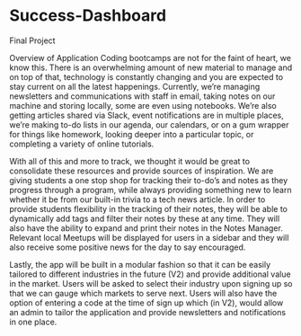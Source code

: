 # Success-Dashboard
Final Project

Overview of Application
Coding bootcamps are not for the faint of heart, we know this. There is an overwhelming amount of new material to manage and on top of that, technology is constantly changing and you are expected to stay current on all the latest happenings. Currently, we’re managing newsletters and communications with staff in email, taking notes on our machine and storing locally, some are even using notebooks. We’re also getting articles shared via Slack, event notifications are in multiple places, we’re making to-do lists in our agenda, our calendars, or on a gum wrapper for things like homework, looking deeper into a particular topic, or completing a variety of online tutorials.

With all of this and more to track, we thought it would be great to consolidate these resources and provide sources of inspiration. We are giving students a one stop shop for tracking their to-do’s and notes as they progress through a program, while always providing something new to learn whether it be from our built-in trivia to a tech news article. In order to provide students flexibility in the tracking of their notes, they will be able to dynamically add tags and filter their notes by these at any time. They will also have the ability to expand and print their notes in the Notes Manager. Relevant local Meetups will be displayed for users in a sidebar and they will also receive some positive news for the day to say encouraged. 

Lastly, the app will be built in a modular fashion so that it can be easily tailored to different industries in the future (V2) and provide additional value in the market. Users will be asked to select their industry upon signing up so that we can gauge which markets to serve next. Users will also have the option of entering a code at the time of sign up which (in V2), would allow an admin to tailor the application and provide newsletters and notifications in one place. 

